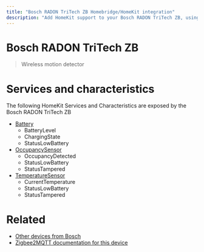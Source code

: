 ```yaml
---
title: "Bosch RADON TriTech ZB Homebridge/HomeKit integration"
description: "Add HomeKit support to your Bosch RADON TriTech ZB, using Homebridge, Zigbee2MQTT and homebridge-z2m."
---
```

<!---
This file has been GENERATED using src/docgen/docgen.ts
DO NOT EDIT THIS FILE MANUALLY!
-->
# Bosch RADON TriTech ZB
> Wireless motion detector


# Services and characteristics
The following HomeKit Services and Characteristics are exposed by
the Bosch RADON TriTech ZB

* [Battery](../../battery.md)
  * BatteryLevel
  * ChargingState
  * StatusLowBattery
* [OccupancySensor](../../sensors.md)
  * OccupancyDetected
  * StatusLowBattery
  * StatusTampered
* [TemperatureSensor](../../sensors.md)
  * CurrentTemperature
  * StatusLowBattery
  * StatusTampered


# Related
* [Other devices from Bosch](../index.md#bosch)
* [Zigbee2MQTT documentation for this device](https://www.zigbee2mqtt.io/devices/RADON_TriTech_ZB.html)